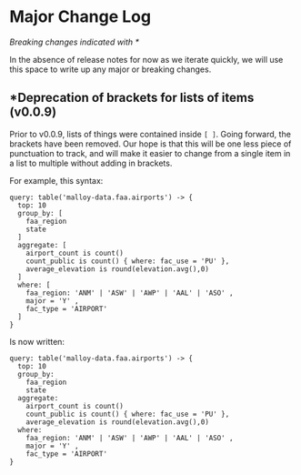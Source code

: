 # Major Change Log
_Breaking changes indicated with *_

In the absence of release notes for now as we iterate quickly, we will use this space to write up any major or breaking changes.

## *Deprecation of brackets for lists of items (v0.0.9)

Prior to v0.0.9, lists of things were contained inside `[ ]`. Going forward, the brackets have been removed. Our hope is that this will be one less piece of punctuation to track, and will make it easier to change from a single item in a list to multiple without adding in brackets.

For example, this syntax:
```malloy
query: table('malloy-data.faa.airports') -> {
  top: 10
  group_by: [
    faa_region
    state
  ]
  aggregate: [
    airport_count is count()
    count_public is count() { where: fac_use = 'PU' },
    average_elevation is round(elevation.avg(),0)
  ]
  where: [
    faa_region: 'ANM' | 'ASW' | 'AWP' | 'AAL' | 'ASO' ,
    major = 'Y' ,
    fac_type = 'AIRPORT'
  ]
}
```

Is now written:
```malloy
query: table('malloy-data.faa.airports') -> {
  top: 10
  group_by:
    faa_region
    state
  aggregate:
    airport_count is count()
    count_public is count() { where: fac_use = 'PU' },
    average_elevation is round(elevation.avg(),0)
  where:
    faa_region: 'ANM' | 'ASW' | 'AWP' | 'AAL' | 'ASO' ,
    major = 'Y' ,
    fac_type = 'AIRPORT'
}
```
